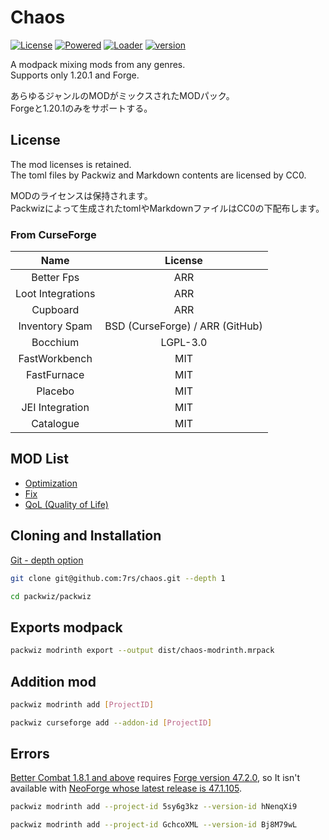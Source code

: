 [license]: https://img.shields.io/github/license/7rs/chaos?labelColor=blue&color=black
[powered]: https://img.shields.io/badge/packwiz-black?label=powered&labelColor=red
[loader]: https://img.shields.io/badge/forge-black?label=loader&labelColor=purple
[version]: https://img.shields.io/badge/1.20.1-black?label=support&labelColor=green

# Chaos  

  [![License][license]](https://github.com/7rs/chaos/blob/main/LICENSE)
  [![Powered][powered]](https://packwiz.infra.link/)
  [![Loader][loader]](https://files.minecraftforge.net/net/minecraftforge/forge/index_1.20.1.html)
  [![version][version]](https://minecraft.fandom.com/wiki/Java_Edition_1.20.1)  

  A modpack mixing mods from any genres.  
  Supports only 1.20.1 and Forge.  

  あらゆるジャンルのMODがミックスされたMODパック。  
  Forgeと1.20.1のみをサポートする。  

## License  

  The mod licenses is retained.  
  The toml files by Packwiz and Markdown contents are licensed by CC0.  

  MODのライセンスは保持されます。  
  Packwizによって生成されたtomlやMarkdownファイルはCC0の下配布します。  

### From CurseForge  

  | Name | License |
  | :--: | :-----: |
  | Better Fps | ARR |
  | Loot Integrations | ARR |
  | Cupboard | ARR |
  | Inventory Spam | BSD (CurseForge) / ARR (GitHub) |
  | Bocchium | LGPL-3.0 |
  | FastWorkbench | MIT |
  | FastFurnace | MIT |
  | Placebo | MIT |
  | JEI Integration | MIT |
  | Catalogue | MIT |

## MOD List  

- [Optimization](resources/optimization.md)
- [Fix](resources/fix.md)
- [QoL (Quality of Life)](resources/qol.md)

## Cloning and Installation  

  [Git - depth option](https://git-scm.com/docs/git-clone#Documentation/git-clone.txt-code--depthcodeemltdepthgtem)  

  ```sh
  git clone git@github.com:7rs/chaos.git --depth 1
  ```  

  ```sh
  cd packwiz/packwiz
  ```  

## Exports modpack

  ```sh
  packwiz modrinth export --output dist/chaos-modrinth.mrpack
  ```  

## Addition mod  

  ```sh
  packwiz modrinth add [ProjectID]
  ```  

  ```sh
  packwiz curseforge add --addon-id [ProjectID]
  ```  

[better-combat]: https://modrinth.com/mod/better-combat
[forge]: https://files.minecraftforge.net/net/minecraftforge/forge/index_1.20.1.html
[neoforge]: https://neoforged.net/

## Errors  

  [Better Combat 1.8.1 and above][better-combat] requires [Forge version 47.2.0][forge],
  so It isn't available with [NeoForge whose latest release is 47.1.105][neoforge].  

  ```sh
  packwiz modrinth add --project-id 5sy6g3kz --version-id hNenqXi9
  ```  

  ```sh
  packwiz modrinth add --project-id GchcoXML --version-id Bj8M79wL
  ```  
